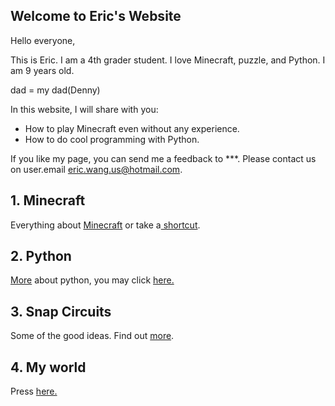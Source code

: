 ## Welcome to Eric's Website

Hello everyone,

This is Eric. I am a 4th grader student. I love Minecraft, puzzle, and Python.
I am 9 years old. 

dad = my dad(Denny)

In this website, I will share with you:

- How to play Minecraft even without any experience.
- How to do cool programming with Python.

If you like my page, you can send me a feedback to ***.
Please contact us on user.email eric.wang.us@hotmail.com.


## 1. Minecraft

Everything about [Minecraft](Minecraft/index.md) or take a[ shortcut](Minecraft/Ch1.1.md).

## 2. Python

[More](Python/index.md) about python, you may click [here.](Python/index.md)

## 3. Snap Circuits

Some of the good ideas. Find out [more](SnapCircuits/index.md).

## 4. My world

Press [here.](./Diary/index.md)